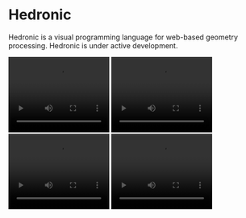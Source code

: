 # Hedronic

Hedronic is a visual programming language for web-based geometry processing. Hedronic is under active development.

<div>
    <video width="200vmin" height="150vmin" controls>
        <source src="./pages/hedronic/assets/vid1.mp4" type="video/mp4">
        Your browser does not support the video tag.
    </video> 
    <video width="200vmin" height="150vmin" controls>
        <source src="./pages/hedronic/assets/vid2.mp4" type="video/mp4">
        Your browser does not support the video tag.
    </video> 
    <video width="200vmin" height="150vmin" controls>
        <source src="./pages/hedronic/assets/vid3.mp4" type="video/mp4">
        Your browser does not support the video tag.
    </video> 
    <video width="200vmin" height="150vmin" controls>
        <source src="./pages/hedronic/assets/vid4.mp4" type="video/mp4">
        Your browser does not support the video tag.
    </video> 
</div>
